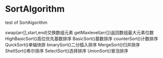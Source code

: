 # SortAlgorithm
test of SortAlgorithm

swap(arr[],start,end)交换数组元素
getMaxlevel(arr[])返回数组最大元素位数
HighBasicSort()高位优先基数排序
BasicSort()基数排序
counterSort()计数排序
QuickSort()单轴快排
binarySort()二分插入排序
MergeSort()归并排序
ShellSort()希尔排序
SelectSort()选择排序
UnionSort()冒泡排序
